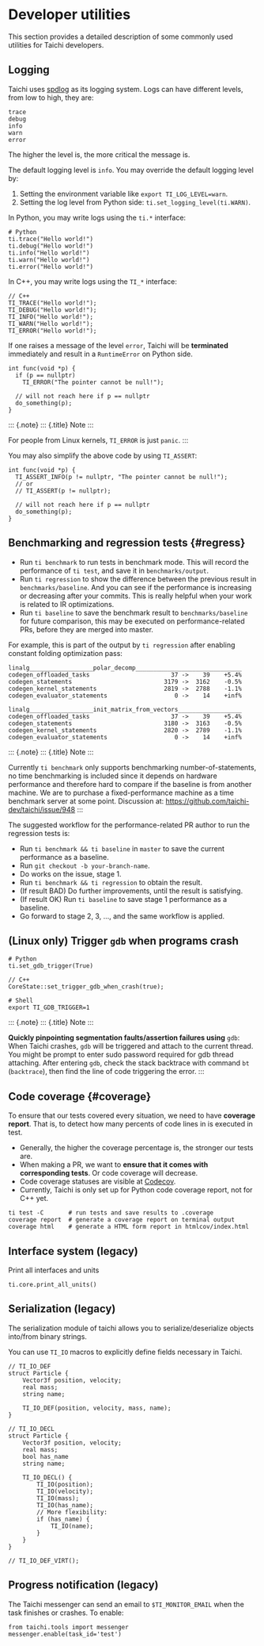 Developer utilities
===================

This section provides a detailed description of some commonly used
utilities for Taichi developers.

Logging
-------

Taichi uses [spdlog](https://github.com/gabime/spdlog) as its logging
system. Logs can have different levels, from low to high, they are:

``` {.none}
trace
debug
info
warn
error
```

The higher the level is, the more critical the message is.

The default logging level is `info`. You may override the default
logging level by:

1.  Setting the environment variable like `export TI_LOG_LEVEL=warn`.
2.  Setting the log level from Python side:
    `ti.set_logging_level(ti.WARN)`.

In Python, you may write logs using the `ti.*` interface:

``` {.python}
# Python
ti.trace("Hello world!")
ti.debug("Hello world!")
ti.info("Hello world!")
ti.warn("Hello world!")
ti.error("Hello world!")
```

In C++, you may write logs using the `TI_*` interface:

``` {.cpp}
// C++
TI_TRACE("Hello world!");
TI_DEBUG("Hello world!");
TI_INFO("Hello world!");
TI_WARN("Hello world!");
TI_ERROR("Hello world!");
```

If one raises a message of the level `error`, Taichi will be
**terminated** immediately and result in a `RuntimeError` on Python
side.

``` {.cpp}
int func(void *p) {
  if (p == nullptr)
    TI_ERROR("The pointer cannot be null!");

  // will not reach here if p == nullptr
  do_something(p);
}
```

::: {.note}
::: {.title}
Note
:::

For people from Linux kernels, `TI_ERROR` is just `panic`.
:::

You may also simplify the above code by using `TI_ASSERT`:

``` {.cpp}
int func(void *p) {
  TI_ASSERT_INFO(p != nullptr, "The pointer cannot be null!");
  // or
  // TI_ASSERT(p != nullptr);

  // will not reach here if p == nullptr
  do_something(p);
}
```

Benchmarking and regression tests {#regress}
---------------------------------

-   Run `ti benchmark` to run tests in benchmark mode. This will record
    the performance of `ti test`, and save it in `benchmarks/output`.
-   Run `ti regression` to show the difference between the previous
    result in `benchmarks/baseline`. And you can see if the performance
    is increasing or decreasing after your commits. This is really
    helpful when your work is related to IR optimizations.
-   Run `ti baseline` to save the benchmark result to
    `benchmarks/baseline` for future comparison, this may be executed on
    performance-related PRs, before they are merged into master.

For example, this is part of the output by `ti regression` after
enabling constant folding optimization pass:

``` {.none}
linalg__________________polar_decomp______________________________
codegen_offloaded_tasks                       37 ->    39    +5.4%
codegen_statements                          3179 ->  3162    -0.5%
codegen_kernel_statements                   2819 ->  2788    -1.1%
codegen_evaluator_statements                   0 ->    14    +inf%

linalg__________________init_matrix_from_vectors__________________
codegen_offloaded_tasks                       37 ->    39    +5.4%
codegen_statements                          3180 ->  3163    -0.5%
codegen_kernel_statements                   2820 ->  2789    -1.1%
codegen_evaluator_statements                   0 ->    14    +inf%
```

::: {.note}
::: {.title}
Note
:::

Currently `ti benchmark` only supports benchmarking
number-of-statements, no time benchmarking is included since it depends
on hardware performance and therefore hard to compare if the baseline is
from another machine. We are to purchase a fixed-performance machine as
a time benchmark server at some point. Discussion at:
<https://github.com/taichi-dev/taichi/issue/948>
:::

The suggested workflow for the performance-related PR author to run the
regression tests is:

-   Run `ti benchmark && ti baseline` in `master` to save the current
    performance as a baseline.
-   Run `git checkout -b your-branch-name`.
-   Do works on the issue, stage 1.
-   Run `ti benchmark && ti regression` to obtain the result.
-   (If result BAD) Do further improvements, until the result is
    satisfying.
-   (If result OK) Run `ti baseline` to save stage 1 performance as a
    baseline.
-   Go forward to stage 2, 3, \..., and the same workflow is applied.

(Linux only) Trigger `gdb` when programs crash
----------------------------------------------

``` {.none}
# Python
ti.set_gdb_trigger(True)

// C++
CoreState::set_trigger_gdb_when_crash(true);

# Shell
export TI_GDB_TRIGGER=1
```

::: {.note}
::: {.title}
Note
:::

**Quickly pinpointing segmentation faults/assertion failures using**
`gdb`: When Taichi crashes, `gdb` will be triggered and attach to the
current thread. You might be prompt to enter sudo password required for
gdb thread attaching. After entering `gdb`, check the stack backtrace
with command `bt` (`backtrace`), then find the line of code triggering
the error.
:::

Code coverage {#coverage}
-------------

To ensure that our tests covered every situation, we need to have
**coverage report**. That is, to detect how many percents of code lines
in is executed in test.

-   Generally, the higher the coverage percentage is, the stronger our
    tests are.
-   When making a PR, we want to **ensure that it comes with
    corresponding tests**. Or code coverage will decrease.
-   Code coverage statuses are visible at
    [Codecov](https://codecov.io/gh/taichi-dev/taichi).
-   Currently, Taichi is only set up for Python code coverage report,
    not for C++ yet.

``` {.bash}
ti test -C       # run tests and save results to .coverage
coverage report  # generate a coverage report on terminal output
coverage html    # generate a HTML form report in htmlcov/index.html
```

Interface system (legacy)
-------------------------

Print all interfaces and units

``` {.python}
ti.core.print_all_units()
```

Serialization (legacy)
----------------------

The serialization module of taichi allows you to serialize/deserialize
objects into/from binary strings.

You can use `TI_IO` macros to explicitly define fields necessary in
Taichi.

``` {.cpp}
// TI_IO_DEF
struct Particle {
    Vector3f position, velocity;
    real mass;
    string name;

    TI_IO_DEF(position, velocity, mass, name);
}

// TI_IO_DECL
struct Particle {
    Vector3f position, velocity;
    real mass;
    bool has_name
    string name;

    TI_IO_DECL() {
        TI_IO(position);
        TI_IO(velocity);
        TI_IO(mass);
        TI_IO(has_name);
        // More flexibility:
        if (has_name) {
            TI_IO(name);
        }
    }
}

// TI_IO_DEF_VIRT();
```

Progress notification (legacy)
------------------------------

The Taichi messenger can send an email to `$TI_MONITOR_EMAIL` when the
task finishes or crashes. To enable:

``` {.python}
from taichi.tools import messenger
messenger.enable(task_id='test')
```
